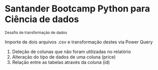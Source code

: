 # Santander Bootcamp Python para Ciência de dados
<sub> Desafio de transformação de dados </sub>

Importe de dois arquivos .csv e transformação destes via Power Query

1. Deleção de colunas que não foram utilizadas no relatório
2. Alteração do tipo de dados de uma coluna (price)
3. Relação entre as tabelas através da coluna (id)
